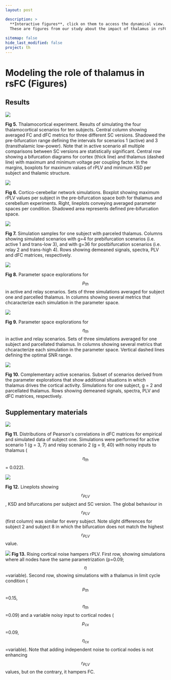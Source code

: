 ```yaml
---
layout: post

description: >
  **Interactive figures**, click on them to access the dynamical view. 
  These are figures from our study about the impact of thalamus in rsFC.
  
sitemap: false
hide_last_modified: false
project: th
---
```


# Modeling the role of thalamus in rsFC (Figures)


## Results

[<img src="PAPER-R1_lineSpace-boxplots_PLV-KSD.svg">](PAPER-R1_lineSpace-boxplots_PLV-KSD.html)

**Fig 5.** Thalamocortical experiment. Results of simulating the four thalamocortical scenarios for ten subjects. 
Central column showing averaged FC and dFC metrics for three different SC versions. Shadowed the pre-bifurcation 
range defining the intervals for scenarios 1 (active) and 3 (transthalamic low-power). Note that in active scenario 
all multiple comparisons between SC versions are statistically significant. Central row showing a bifurcation diagrams 
for cortex (thick line) and thalamus (dashed line) with maximum and minimum voltage per coupling factor. In the margins,
boxplots for maximum values of rPLV and minimum KSD per subject and thalamic structure.



[<img src="PAPER-R2_THCER_lineSpace-boxplots.svg">](PAPER-R2_THCER_lineSpace-boxplots.html)

**Fig 6.** Cortico-cerebellar network simulations. Boxplot showing maximum rPLV values per subject in the pre-bifurcation 
space both for thalamus and cerebellum experiments. Right, lineplots conveying averaged parameter spaces per condition.
Shadowed area represents defined pre-bifurcation space.



[<img src="PAPER-R3_g_explore.svg">](PAPER-R3_g_explore.html)

**Fig 7.** Simulation samples for one subject with parceled thalamus. Columns showing simulated scenarios with g=4 for 
prebifurcation scenarios (i.e. active 1 and trans-low 3), and with g=36 for postbifurcation scenarios 
(i.e. relay 2 and trans-high 4). Rows showing demeaned signals, spectra, PLV and dFC matrices, respectively.



[<img src="PAPER-R4.1-padjust.svg">](PAPER-R4.1-padjust.html)

**Fig 8.** Parameter space explorations for $$p_{th}$$ in active and relay scenarios. Sets of three simulations averaged 
for subject one and parcelled thalamus. In columns showing several metrics that chcaracterize each simulation in the parameter space.



[<img src="PAPER-R4.2-sigmaadjust.svg">](PAPER-R4.2-sigmaadjust.html)

**Fig 9.** Parameter space explorations for $$\eta_{th}$$ in active and relay scenarios. Sets of three simulations averaged 
for one subject and parcellated thalamus. In columns showing several metrics that chcaracterize each simulation in the parameter space. 
Vertical dashed lines defining the optimal SNR range.



[<img src="PAPER-R5_g_explore.svg">](PAPER-R5_g_explore.html)

**Fig 10.** Complementary active scenarios. Subset of scenarios derived from the parameter explorations that show 
additional situations in which thalamus drives the cortical activity. Simulations for one subject, 
g = 2 and parcellated thalamus. Rows showing demeaned signals, spectra, PLV and dFC matrices, respectively.



## Supplementary materials

[<img src="PAPER-sm1_KSDprebif_active3b.svg">](PAPER-sm1_KSDprebif_active3b.html)

**Fig 11.** Distributions of Pearson's correlations in dFC matrices for empirical and simulated data of subject one. 
Simulations were performed for active scenario 1 (g = 3, 7) and relay scenario 2 (g = 9, 40) with noisy 
inputs to thalamus ($$\eta_{th}$$ = 0.022).



[<img src="PAPER-sm2_SUBJECTS-lineSpaces.svg">](PAPER-sm2_SUBJECTS-lineSpaces.html)

**Fig 12.** Lineplots showing $$r_{PLV}$$, KSD and bifurcations per subject and SC version. The global behaviour 
in $$r_{PLV}$$ (first column) was similar for every subject. Note slight differences for subject 2 and subject 8 in 
which the bifurcation does not match the highest $$r_{PLV}$$ value.


[<img src="PAPER-sm3_sigmaCX.svg">](PAPER-sm3_sigmaCX.html)
**Fig 13.** Rising cortical noise hampers rPLV. First row, showing simulations where all nodes have the same 
parametrization (p=0.09; $$\eta$$=variable). Second row, showing simulations with a thalamus in limit cycle condition 
($$p_{th}$$=0.15, $$\eta_{th}$$=0.09) and a variable noisy input to cortical nodes ($$p_{cx}$$=0.09, 
$$\eta_{cx}$$=variable). Note that adding independent noise to cortical nodes is not enhancing $$r_{PLV}$$ values, 
but on the contrary, it hampers FC.